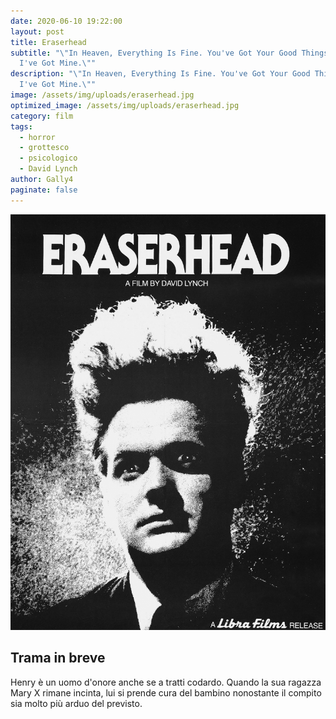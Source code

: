 ```yaml
---
date: 2020-06-10 19:22:00
layout: post
title: Eraserhead
subtitle: "\"In Heaven, Everything Is Fine. You've Got Your Good Things, And
  I've Got Mine.\""
description: "\"In Heaven, Everything Is Fine. You've Got Your Good Things, And
  I've Got Mine.\""
image: /assets/img/uploads/eraserhead.jpg
optimized_image: /assets/img/uploads/eraserhead.jpg
category: film
tags:
  - horror
  - grottesco
  - psicologico
  - David Lynch
author: Gally4
paginate: false
---
```

![](/assets/img/uploads/Eraserhead-locandina.jpg)

## Trama in breve

Henry è un uomo d'onore anche se a tratti codardo. Quando la sua ragazza Mary X rimane incinta, lui si prende cura del bambino nonostante il compito sia molto più arduo del previsto.